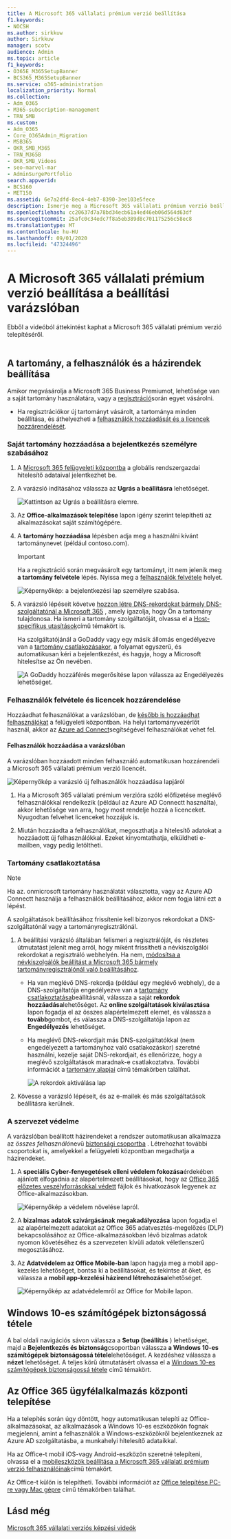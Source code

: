 ```yaml
---
title: A Microsoft 365 vállalati prémium verzió beállítása
f1.keywords:
- NOCSH
ms.author: sirkkuw
author: Sirkkuw
manager: scotv
audience: Admin
ms.topic: article
f1_keywords:
- O365E_M365SetupBanner
- BCS365_M365SetupBanner
ms.service: o365-administration
localization_priority: Normal
ms.collection:
- Adm_O365
- M365-subscription-management
- TRN_SMB
ms.custom:
- Adm_O365
- Core_O365Admin_Migration
- MSB365
- OKR_SMB_M365
- TRN_M365B
- OKR_SMB_Videos
- seo-marvel-mar
- AdminSurgePortfolio
search.appverid:
- BCS160
- MET150
ms.assetid: 6e7a2dfd-8ec4-4eb7-8390-3ee103e5fece
description: Ismerje meg a Microsoft 365 vállalati prémium verzió beállítási lépéseit, például a tartomány és a felhasználók hozzáadását, a biztonsági házirendek beállítását és sok mást.
ms.openlocfilehash: cc20637d7a78bd34ecb61a4ed46eb06d564d63df
ms.sourcegitcommit: 25afc0c34edc7f8a5eb389d8c701175256c58ec8
ms.translationtype: MT
ms.contentlocale: hu-HU
ms.lasthandoff: 09/01/2020
ms.locfileid: "47324496"
---
```

# <a name="set-up-microsoft-365-business-premium-in-the-setup-wizard"></a>A Microsoft 365 vállalati prémium verzió beállítása a beállítási varázslóban

Ebből a videóból áttekintést kaphat a Microsoft 365 vállalati prémium verzió telepítéséről.<br><br>

## <a name="add-your-domain-users-and-set-up-policies"></a>A tartomány, a felhasználók és a házirendek beállítása

Amikor megvásárolja a Microsoft 365 Business Premiumot, lehetősége van a saját tartomány használatára, vagy a [regisztráció](sign-up.md)során egyet vásárolni.

- Ha regisztrációkor új tartományt vásárolt, a tartománya minden beállítása, és áthelyezheti a [felhasználók hozzáadását és a licencek hozzárendelését](#add-users-and-assign-licenses).

### <a name="add-your-domain-to-personalize-sign-in"></a>Saját tartomány hozzáadása a bejelentkezés személyre szabásához

1. A [Microsoft 365 felügyeleti központba](https://admin.microsoft.com) a globális rendszergazdai hitelesítő adataival jelentkezhet be. 

2. A varázsló indításához válassza az **Ugrás a beállításra** lehetőséget.

    ![Kattintson az Ugrás a beállításra elemre.](../media/gotosetupinadmincenter.png)

3. Az **Office-alkalmazások telepítése** lapon igény szerint telepítheti az alkalmazásokat saját számítógépére.
    
4. A **tartomány hozzáadása** lépésben adja meg a használni kívánt tartománynevet (például contoso.com).

    > [!IMPORTANT]
    > Ha a regisztráció során megvásárolt egy tartományt, itt nem jelenik meg **a tartomány felvétele** lépés. Nyissa meg a [felhasználók felvétele](#add-users-and-assign-licenses) helyet.

    ![Képernyőkép: a bejelentkezési lap személyre szabása.](../media/adddomain.png)

    
4. A varázsló lépéseit követve [hozzon létre DNS-rekordokat bármely DNS-szolgáltatónál a Microsoft 365](https://docs.microsoft.com/office365/admin/get-help-with-domains/create-dns-records-at-any-dns-hosting-provider) , amely igazolja, hogy Ön a tartomány tulajdonosa. Ha ismeri a tartomány szolgáltatóját, olvassa el a [Host-specifikus utasítások](https://docs.microsoft.com/office365/admin/get-help-with-domains/set-up-your-domain-host-specific-instructions)című témakört is.

    Ha szolgáltatójánál a GoDaddy vagy egy másik állomás engedélyezve van a [tartomány csatlakozásakor](https://docs.microsoft.com/office365/admin/get-help-with-domains/domain-connect), a folyamat egyszerű, és automatikusan kéri a bejelentkezést, és hagyja, hogy a Microsoft hitelesítse az Ön nevében.

    ![A GoDaddy hozzáférés megerősítése lapon válassza az Engedélyezés lehetőséget.](../media/godaddyauth.png)

### <a name="add-users-and-assign-licenses"></a>Felhasználók felvétele és licencek hozzárendelése

Hozzáadhat felhasználókat a varázslóban, de [később is hozzáadhat felhasználókat](add-users-m365b.md) a felügyeleti központban. Ha helyi tartományvezérlőt használ, akkor az [Azure ad Connect](https://docs.microsoft.com/azure/active-directory/hybrid/how-to-connect-install-express)segítségével felhasználókat vehet fel.

#### <a name="add-users-in-the-wizard"></a>Felhasználók hozzáadása a varázslóban

A varázslóban hozzáadott minden felhasználó automatikusan hozzárendeli a Microsoft 365 vállalati prémium verzió licencét.

![Képernyőkép a varázsló új felhasználók hozzáadása lapjáról](../media/addnewuserspage.png)

1. Ha a Microsoft 365 vállalati prémium verzióra szóló előfizetése meglévő felhasználókkal rendelkezik (például az Azure AD Connectt használta), akkor lehetősége van arra, hogy most rendelje hozzá a licenceket. Nyugodtan felvehet licenceket hozzájuk is.

2. Miután hozzáadta a felhasználókat, megoszthatja a hitelesítő adatokat a hozzáadott új felhasználókkal. Ezeket kinyomtathatja, elküldheti e-mailben, vagy pedig letöltheti.

### <a name="connect-your-domain"></a>Tartomány csatlakoztatása

> [!NOTE]
> Ha az. onmicrosoft tartomány használatát választotta, vagy az Azure AD Connectt használja a felhasználók beállításához, akkor nem fogja látni ezt a lépést.
  
A szolgáltatások beállításához frissítenie kell bizonyos rekordokat a DNS-szolgáltatónál vagy a tartományregisztrálónál.
  
1. A beállítási varázsló általában felismeri a regisztrálóját, és részletes útmutatást jelenít meg arról, hogy miként frissítheti a névkiszolgálói rekordokat a regisztráló webhelyén. Ha nem, [módosítsa a névkiszolgálók beállítást a Microsoft 365 bármely tartományregisztrálónál való beállításához](https://docs.microsoft.com/microsoft-365/admin/get-help-with-domains/change-nameservers-at-any-domain-registrar). 

    - Ha van meglévő DNS-rekordja (például egy meglévő webhely), de a DNS-szolgáltatója engedélyezve van a [tartomány csatlakoztatása](https://docs.microsoft.com/office365/admin/get-help-with-domains/domain-connect)beállításnál, válassza a saját **rekordok hozzáadása**lehetőséget. Az **online szolgáltatások kiválasztása** lapon fogadja el az összes alapértelmezett elemet, és válassza a **tovább**gombot, és válassza a DNS-szolgáltatója lapon az **Engedélyezés** lehetőséget.
    - Ha meglévő DNS-rekordjait más DNS-szolgáltatókkal (nem engedélyezett a tartományhoz való csatlakozáskor) szeretné használni, kezelje saját DNS-rekordjait, és ellenőrizze, hogy a meglévő szolgáltatások maradnak-e csatlakoztatva. További információt a [tartomány alapjai](https://docs.microsoft.com/office365/admin/get-help-with-domains/dns-basics) című témakörben találhat.

        ![A rekordok aktiválása lap](../media/activaterecords.png)

2. Kövesse a varázsló lépéseit, és az e-mailek és más szolgáltatások beállításra kerülnek.

### <a name="protect-your-organization"></a>A szervezet védelme 

A varázslóban beállított házirendeket a rendszer automatikusan alkalmazza az *összes felhasználó*nevű [biztonsági csoportba](https://docs.microsoft.com/office365/admin/create-groups/compare-groups#security-groups) . Létrehozhat további csoportokat is, amelyekkel a felügyeleti központban megadhatja a házirendeket.

1. A **speciális Cyber-fenyegetések elleni védelem fokozása**érdekében ajánlott elfogadnia az alapértelmezett beállításokat, hogy az [Office 365 előzetes veszélyforrásokkal védett](https://docs.microsoft.com/microsoft-365/security/office-365-security/office-365-atp) fájlok és hivatkozások legyenek az Office-alkalmazásokban.

    ![Képernyőkép a védelem növelése lapról.](../media/increasetreatprotection.png)


2. A **bizalmas adatok szivárgásának megakadályozása** lapon fogadja el az alapértelmezett adatokat az Office 365 adatvesztés-megelőzés (DLP) bekapcsolásához az Office-alkalmazásokban lévő bizalmas adatok nyomon követéséhez és a szervezeten kívüli adatok véletlenszerű megosztásához.

3. Az **Adatvédelem az Office Mobile-ban** lapon hagyja meg a mobil app-kezelés lehetőséget, bontsa ki a beállításokat, és tekintse át őket, és válassza a **mobil app-kezelési házirend létrehozása**lehetőséget.

    ![Képernyőkép az adatvédelemről az Office for Mobile lapon.](../media/protectdatainmobile.png)


## <a name="secure-windows-10-pcs"></a>Windows 10-es számítógépek biztonságossá tétele

A bal oldali navigációs sávon válassza a **Setup (beállítás** ) lehetőséget, majd a **Bejelentkezés és biztonság**csoportban válassza **a Windows 10-es számítógépek biztonságossá tétele**lehetőséget. A kezdéshez válassza a **nézet** lehetőséget. A teljes körű útmutatásért olvassa el a [Windows 10-es számítógépek biztonságossá tétele](secure-win-10-pcs.md) című témakört.

## <a name="deploy-office-365-client-apps"></a>Az Office 365 ügyfélalkalmazás központi telepítése

Ha a telepítés során úgy döntött, hogy automatikusan telepíti az Office-alkalmazásokat, az alkalmazások a Windows 10-es eszközökön fognak megjelenni, amint a felhasználók a Windows-eszközökről bejelentkeznek az Azure AD szolgáltatásba, a munkahelyi hitelesítő adataikkal.

Ha az Office-t mobil iOS-vagy Android-eszközön szeretné telepíteni, olvassa el a [mobileszközök beállítása a Microsoft 365 vállalati prémium verzió felhasználóinak](set-up-mobile-devices.md)című témakört.

Az Office-t külön is telepítheti. További információt az [Office telepítése PC-re vagy Mac gépre](https://support.microsoft.com/office/4414eaaf-0478-48be-9c42-23adc4716658) című témakörben találhat.

## <a name="see-also"></a>Lásd még

[Microsoft 365 vállalati verziós képzési videók](https://support.microsoft.com/office/6ab4bbcd-79cf-4000-a0bd-d42ce4d12816)
